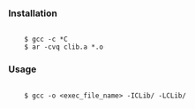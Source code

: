 
### Installation

```shell

    $ gcc -c *C
    $ ar -cvq clib.a *.o

```

### Usage

```shell

    $ gcc -o <exec_file_name> -ICLib/ -LCLib/

```